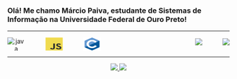 ### Olá! Me chamo Márcio Paiva, estudante de Sistemas de Informação na Universidade Federal de Ouro Preto!

--- 
<!-- linguagens e links de contato -->
<p align="center" style="display: flex; justify-content: space-between;">
  <img align="center" alt="java" height="30" width="40" src="https://cdn.jsdelivr.net/gh/devicons/devicon/icons/java/java-plain-wordmark.svg" width="25" height="25"/>    
  <img align="center" alt="javascript" height="30" width="40" src="https://github.com/devicons/devicon/blob/master/icons/javascript/javascript-original.svg" width="25" height="25"/>
  <img align="center" alt="c" height="30" width="40" src="https://github.com/devicons/devicon/blob/master/icons/c/c-original.svg" width="25" height="25"/>
  ‎ ‎ ‎ ‎ ‎ ‎ ‎ ‎ ‎ ‎ ‎ ‎ ‎ ‎   ‎ ‎ ‎ ‎ ‎ ‎ ‎ ‎ ‎ ‎ ‎ ‎ ‎ ‎ ‎ ‎ ‎ ‎ 
  <a href = "mailto:marciopaivadev@gmail.com"><img align="center" src="https://img.shields.io/badge/-Gmail-%23333?style=for-the-badge&logo=gmail&logoColor=white" target="_blank"></a>
  <a href="https://www.linkedin.com/in/marciopaiva2004/" target="_blank"><img align="center" src="https://img.shields.io/badge/-LinkedIn-%230077B5?style=for-the-badge&logo=linkedin&logoColor=white" target="_blank"></a> 
</p>

--- 
<!-- stats do perfil -->
<p align="center">
<a href="https://github.com/georgehgfonseca">
  <img height="180em" src="https://github-readme-stats.vercel.app/api?username=marcio-paiva&show_icons=true&theme=github_dark&include_all_commits=true&count_private=true"/>
  <img height="180em" src="https://github-readme-stats.vercel.app/api/top-langs/?username=marcio-paiva&layout=compact&langs_count=7&theme=github_dark"/>
</p>  
</div>

